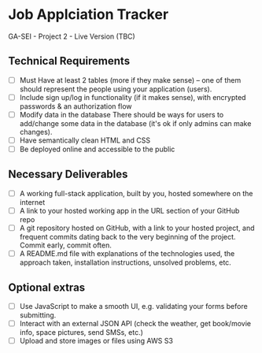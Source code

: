 # Job Applciation Tracker
GA-SEI - Project 2 - Live Version (TBC)


## Technical Requirements
- [ ] Must Have at least 2 tables (more if they make sense) – one of them should represent the people using your application (users).
- [ ] Include sign up/log in functionality (if it makes sense), with encrypted passwords & an authorization flow
- [ ] Modify data in the database There should be ways for users to add/change some data in the database (it's ok if only admins can make changes).
- [ ] Have semantically clean HTML and CSS
- [ ] Be deployed online and accessible to the public

## Necessary Deliverables
- [ ] A working full-stack application, built by you, hosted somewhere on the internet
- [ ] A link to your hosted working app in the URL section of your GitHub repo
- [ ] A git repository hosted on GitHub, with a link to your hosted project, and frequent commits dating back to the very beginning of the project. Commit early, commit often.
- [ ] A README.md file with explanations of the technologies used, the approach taken, installation instructions, unsolved problems, etc.

## Optional extras
- [ ] Use JavaScript to make a smooth UI, e.g. validating your forms before submitting.
- [ ] Interact with an external JSON API (check the weather, get book/movie info, space pictures, send SMSs, etc.)
- [ ] Upload and store images or files using AWS S3
